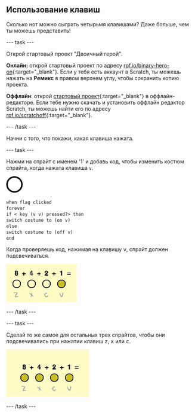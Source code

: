 ## Использование клавиш

Сколько нот можно сыграть четырьмя клавишами? Даже больше, чем ты можешь представить!

\--- task \---

Открой стартовый проект "Двоичный герой".

**Онлайн:** открой стартовый проект по адресу [rpf.io/binary-hero-on](http://rpf.io/binary-hero-on){:target="_blank"}. Если у тебя есть аккаунт в Scratch, ты можешь нажать на **Ремикс** в правом верхнем углу, чтобы сохранить копию проекта.

**Оффлайн**: открой [стартовый проект](http://rpf.io/p/en/binary-hero-go){:target="_blank"} в оффлайн-редакторе. Если тебе нужно скачать и установить оффлайн редактор Scratch, ты можешь найти его по адресу [rpf.io/scratchoff](http://rpf.io/scratchoff){:target="_blank"}.

\--- /task \---

Начни с того, что покажи, какая клавиша нажата.

\--- task \---

Нажми на спрайт с именем '1' и добавь код, чтобы изменить костюм спрайта, когда нажата клавиша `v`.

![костюм](images/1.png)

```blocks3
when flag clicked
forever
if < key (v v) pressed?> then
switch costume to (on v)
else
switch costume to (off v)
end
```

Когда проверяешь код, нажимая на клавишу <kbd>v</kbd>, спрайт должен подсвечиваться.

![Проверка клавиши v](images/1-test.png)

\--- /task \---

\--- task \---

Сделай то же самое для остальных трех спрайтов, чтобы они подсвечивались при нажатии клавиш <kbd>z</kbd>, <kbd>х</kbd> или <kbd>с</kbd>.

![Все клавиши нажаты](images/all-key-presses.png)

\--- /task \---
